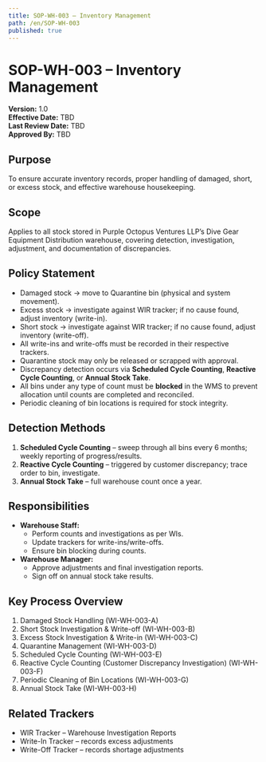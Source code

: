 ```yaml
---
title: SOP-WH-003 – Inventory Management
path: /en/SOP-WH-003
published: true
---
```


# SOP-WH-003 – Inventory Management
**Version:** 1.0  
**Effective Date:** TBD  
**Last Review Date:** TBD  
**Approved By:** TBD  

## Purpose
To ensure accurate inventory records, proper handling of damaged, short, or excess stock, and effective warehouse housekeeping.

## Scope
Applies to all stock stored in Purple Octopus Ventures LLP’s Dive Gear Equipment Distribution warehouse, covering detection, investigation, adjustment, and documentation of discrepancies.

## Policy Statement
- Damaged stock → move to Quarantine bin (physical and system movement).  
- Excess stock → investigate against WIR tracker; if no cause found, adjust inventory (write-in).  
- Short stock → investigate against WIR tracker; if no cause found, adjust inventory (write-off).  
- All write-ins and write-offs must be recorded in their respective trackers.  
- Quarantine stock may only be released or scrapped with approval.  
- Discrepancy detection occurs via **Scheduled Cycle Counting**, **Reactive Cycle Counting**, or **Annual Stock Take**.  
- All bins under any type of count must be **blocked** in the WMS to prevent allocation until counts are completed and reconciled.  
- Periodic cleaning of bin locations is required for stock integrity.

## Detection Methods
1. **Scheduled Cycle Counting** – sweep through all bins every 6 months; weekly reporting of progress/results.  
2. **Reactive Cycle Counting** – triggered by customer discrepancy; trace order to bin, investigate.  
3. **Annual Stock Take** – full warehouse count once a year.

## Responsibilities
- **Warehouse Staff:**  
  - Perform counts and investigations as per WIs.  
  - Update trackers for write-ins/write-offs.  
  - Ensure bin blocking during counts.  
- **Warehouse Manager:**  
  - Approve adjustments and final investigation reports.  
  - Sign off on annual stock take results.  

## Key Process Overview
1. Damaged Stock Handling (WI-WH-003-A)  
2. Short Stock Investigation & Write-off (WI-WH-003-B)  
3. Excess Stock Investigation & Write-in (WI-WH-003-C)  
4. Quarantine Management (WI-WH-003-D)  
5. Scheduled Cycle Counting (WI-WH-003-E)  
6. Reactive Cycle Counting (Customer Discrepancy Investigation) (WI-WH-003-F)  
7. Periodic Cleaning of Bin Locations (WI-WH-003-G)  
8. Annual Stock Take (WI-WH-003-H)  

## Related Trackers
- WIR Tracker – Warehouse Investigation Reports  
- Write-In Tracker – records excess adjustments  
- Write-Off Tracker – records shortage adjustments  
